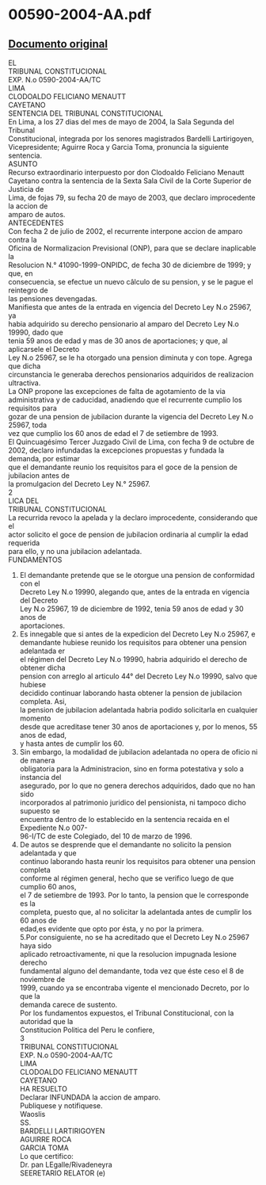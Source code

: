 
00590-2004-AA.pdf
=================
  
[Documento original](https://tc.gob.pe/jurisprudencia/2004/00590-2004-AA.pdf)  
---  
EL  
TRIBUNAL CONSTITUCIONAL  
EXP. N.o 0590-2004-AA/TC  
LIMA  
CLODOALDO FELICIANO MENAUTT  
CAYETANO  
SENTENCIA DEL TRIBUNAL CONSTITUCIONAL  
En Lima, a los 27 dias del mes de mayo de 2004, la Sala Segunda del Tribunal  
Constitucional, integrada por los senores magistrados Bardelli Lartirigoyen,  
Vicepresidente; Aguirre Roca y Garcia Toma, pronuncia la siguiente sentencia.  
ASUNTO  
Recurso extraordinario interpuesto por don Clodoaldo Feliciano Menautt  
Cayetano contra la sentencia de la Sexta Sala Civil de la Corte Superior de Justicia de  
Lima, de fojas 79, su fecha 20 de mayo de 2003, que declaro improcedente la accion de  
amparo de autos.  
ANTECEDENTES  
Con fecha 2 de julio de 2002, el recurrente interpone accion de amparo contra la  
Oficina de Normalizacion Previsional (ONP), para que se declare inaplicable la  
Resolucion N.° 41090-1999-ONPIDC, de fecha 30 de diciembre de 1999; y que, en  
consecuencia, se efectue un nuevo câlculo de su pension, y se le pague el reintegro de  
las pensiones devengadas.  
Manifiesta que antes de la entrada en vigencia del Decreto Ley N.o 25967, ya  
habia adquirido su derecho pensionario al amparo del Decreto Ley N.o 19990, dado que  
tenia 59 anos de edad y mas de 30 anos de aportaciones; y que, al aplicarsele el Decreto  
Ley N.o 25967, se le ha otorgado una pension diminuta y con tope. Agrega que dicha  
circunstancia le generaba derechos pensionarios adquiridos de realizacion ultractiva.  
La ONP propone las excepciones de falta de agotamiento de la via  
administrativa y de caducidad, anadiendo que el recurrente cumplio los requisitos para  
gozar de una pension de jubilacion durante la vigencia del Decreto Ley N.o 25967, toda  
vez que cumplio los 60 anos de edad el 7 de setiembre de 1993.  
El Quincuagésimo Tercer Juzgado Civil de Lima, con fecha 9 de octubre de  
2002, declaro infundadas la excepciones propuestas y fundada la demanda, por estimar  
que el demandante reunio los requisitos para el goce de la pension de jubilacion antes de  
la promulgacion del Decreto Ley N.° 25967.  
2  
LICA DEL  
TRIBUNAL CONSTITUCIONAL  
La recurrida revoco la apelada y la declaro improcedente, considerando que el  
actor solicito el goce de pension de jubilacion ordinaria al cumplir la edad requerida  
para ello, y no una jubilacion adelantada.  
FUNDAMENTOS  
1. El demandante pretende que se le otorgue una pension de conformidad con el  
Decreto Ley N.o 19990, alegando que, antes de la entrada en vigencia del Decreto  
Ley N.o 25967, 19 de diciembre de 1992, tenia 59 anos de edad y 30 anos de  
aportaciones.  
2. Es innegable que si antes de la expedicion del Decreto Ley N.o 25967, e  
demandante hubiese reunido los requisitos para obtener una pension adelantada er  
el régimen del Decreto Ley N.o 19990, habria adquirido el derecho de obtener dicha  
pension con arreglo al articulo 44° del Decreto Ley N.o 19990, salvo que hubiese  
decidido continuar laborando hasta obtener la pension de jubilacion completa. Asi,  
la pension de jubilacion adelantada habria podido solicitarla en cualquier momento  
desde que acreditase tener 30 anos de aportaciones y, por lo menos, 55 anos de edad,  
y hasta antes de cumplir los 60.  
3. Sin embargo, la modalidad de jubilacion adelantada no opera de oficio ni de manera  
obligatoria para la Administracion, sino en forma potestativa y solo a instancia del  
asegurado, por lo que no genera derechos adquiridos, dado que no han sido  
incorporados al patrimonio juridico del pensionista, ni tampoco dicho supuesto se  
encuentra dentro de lo establecido en la sentencia recaida en el Expediente N.o 007-  
96-I/TC de este Colegiado, del 10 de marzo de 1996.  
4. De autos se desprende que el demandante no solicito la pension adelantada y que  
continuo laborando hasta reunir los requisitos para obtener una pension completa  
conforme al régimen general, hecho que se verifico luego de que cumplio 60 anos,  
el 7 de setiembre de 1993. Por lo tanto, la pension que le corresponde es la  
completa, puesto que, al no solicitar la adelantada antes de cumplir los 60 anos de  
edad,es evidente que opto por ésta, y no por la primera.  
5.Por consiguiente, no se ha acreditado que el Decreto Ley N.o 25967 haya sido  
aplicado retroactivamente, ni que la resolucion impugnada lesione derecho  
fundamental alguno del demandante, toda vez que éste ceso el 8 de noviembre de  
1999, cuando ya se encontraba vigente el mencionado Decreto, por lo que la  
demanda carece de sustento.  
Por los fundamentos expuestos, el Tribunal Constitucional, con la autoridad que la  
Constitucion Politica del Peru le confiere,  
3  
TRIBUNAL CONSTITUCIONAL  
EXP. N.o 0590-2004-AA/TC  
LIMA  
CLODOALDO FELICIANO MENAUTT  
CAYETANO  
HA RESUELTO  
Declarar INFUNDADA la accion de amparo.  
Publiquese y notifiquese.  
Waoslis  
SS.  
BARDELLI LARTIRIGOYEN  
AGUIRRE ROCA  
GARCIA TOMA  
Lo que certifico:  
Dr. pan LEgalle/Rivadeneyra  
SEERETARIO RELATOR (e)